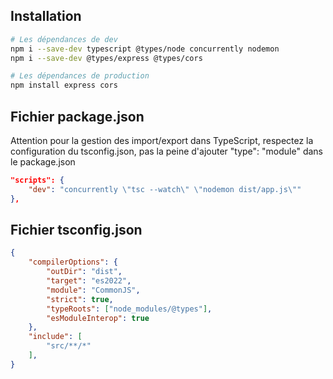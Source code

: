 ## Installation

```bash
# Les dépendances de dev
npm i --save-dev typescript @types/node concurrently nodemon
npm i --save-dev @types/express @types/cors

# Les dépendances de production
npm install express cors

```

## Fichier package.json 

Attention pour la gestion des import/export dans TypeScript, respectez la configuration du tsconfig.json, pas la peine d'ajouter "type": "module" dans le package.json

```json
"scripts": {
    "dev": "concurrently \"tsc --watch\" \"nodemon dist/app.js\""
},
```

## Fichier tsconfig.json

```json
{
    "compilerOptions": {
        "outDir": "dist",
        "target": "es2022",
        "module": "CommonJS",
        "strict": true,
        "typeRoots": ["node_modules/@types"],
        "esModuleInterop": true
    },
    "include": [
        "src/**/*"
    ],
}
```

